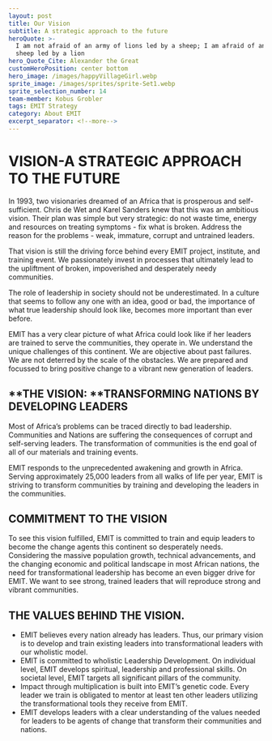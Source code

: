 ```yaml
---
layout: post
title: Our Vision
subtitle: A strategic approach to the future
heroQuote: >-
  I am not afraid of an army of lions led by a sheep; I am afraid of an army of
  sheep led by a lion
hero_Quote_Cite: Alexander the Great
customHeroPosition: center bottom
hero_image: /images/happyVillageGirl.webp
sprite_image: /images/sprites/sprite-Set1.webp
sprite_selection_number: 14
team-member: Kobus Grobler
tags: EMIT Strategy
category: About EMIT
excerpt_separator: <!--more-->
---
```


# **VISION-A STRATEGIC APPROACH TO THE FUTURE**&nbsp;

In 1993, two visionaries dreamed of an Africa that is prosperous and self-sufficient. Chris de Wet and Karel Sanders knew that this was an ambitious vision. Their plan was simple but very strategic: do not waste time, energy and resources on treating symptoms - fix what is broken. Address the reason for the problems - weak, immature, corrupt and untrained leaders.&nbsp;&nbsp;

That vision is still the driving force behind every EMIT project, institute, and training event. We passionately invest in processes that ultimately lead to the upliftment of broken, impoverished and desperately needy communities.&nbsp;

The role of leadership in society should not be underestimated. In a culture that seems to follow any one with an idea, good or bad, the importance of what true leadership should look like, becomes more important than ever before.&nbsp;&nbsp;

EMIT has a very clear picture of what Africa could look like if her leaders are trained to serve the communities, they operate in. We understand the unique challenges of this continent. We are objective about past failures. We are not deterred by the scale of the obstacles. We are prepared and focussed to bring positive change to a vibrant new generation of leaders. &nbsp;&nbsp;

## **THE VISION:&nbsp;****TRANSFORMING NATIONS BY DEVELOPING LEADERS**&nbsp;

Most of Africa’s problems can be traced directly to bad leadership. Communities and Nations are suffering the consequences of corrupt and self-serving leaders. The transformation of communities is the end goal of all of our materials and training events.&nbsp;&nbsp;

EMIT responds to the unprecedented awakening and growth in Africa.&nbsp; Serving approximately 25,000 leaders from all walks of life per year, EMIT is striving to transform communities by training and developing the leaders in the communities.&nbsp;&nbsp;

## **COMMITMENT TO THE VISION**&nbsp;

To see this vision fulfilled, EMIT is committed to train and equip leaders to become the change agents this continent so desperately needs. Considering the massive population growth, technical advancements, and the changing economic and political landscape in most African nations, the need for transformational leadership has become an even bigger drive for EMIT. We want to see strong, trained leaders that will reproduce strong and vibrant communities.&nbsp;

## **THE VALUES BEHIND THE VISION.&nbsp;**&nbsp;

* EMIT believes every nation already has leaders. Thus, our primary vision is to develop and train existing leaders into transformational leaders with our wholistic model.&nbsp;
* EMIT is committed to wholistic Leadership Development. On individual level, EMIT develops spiritual, leadership and professional skills. On societal level, EMIT targets all significant pillars of the community.&nbsp;
* Impact through multiplication is built into EMIT’s genetic code. Every leader we train is obligated to mentor at least ten other leaders utilizing the transformational tools they receive from EMIT.&nbsp;
* EMIT develops leaders with a clear understanding of the values needed for leaders to be agents of change that transform their communities and nations.&nbsp;
